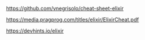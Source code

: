 https://github.com/vnegrisolo/cheat-sheet-elixir

https://media.pragprog.com/titles/elixir/ElixirCheat.pdf

https://devhints.io/elixir
